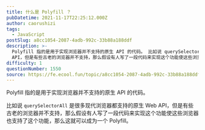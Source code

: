 ```yaml
---
title: 什么是 Polyfill ？
pubDatetime: 2021-11-17T22:25:12.000Z
author: caorushizi
tags:
  - JavaScript
postSlug: a8cc1054-2087-4adb-992c-33b88a188ddf
description: >-
  Polyfill 指的是用于实现浏览器并不支持的原生 API 的代码。 比如说 querySelectorAll 是很多现代浏览器都支持的原生 Web
  API，但是有些古老的浏览器并不支持，那么假设有人写了一段代码来实现这个功能使这些浏览器也支持了这个功能，那么这就可以成为一个 Polyfill。 
difficulty: 1
questionNumber: 1550
source: https://fe.ecool.fun/topic/a8cc1054-2087-4adb-992c-33b88a188ddf
---
```


Polyfill 指的是用于实现浏览器并不支持的原生 API 的代码。

比如说 `querySelectorAll` 是很多现代浏览器都支持的原生 Web API，但是有些古老的浏览器并不支持，那么假设有人写了一段代码来实现这个功能使这些浏览器也支持了这个功能，那么这就可以成为一个 Polyfill。
